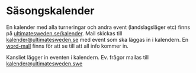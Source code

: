# Säsongskalender

En kalender med alla turneringar och andra event (landslagsläger etc) finns på [ultimatesweden.se/kalender](http://ultimatesweden.se/kalender). Mail skickas till kalender@ultimatesweden.se med event som ska läggas in i kalendern. En [word-mall](http://ultimatesweden.se/Mall_SUF_kalender.docx) finns för att se till att all info kommer in.

Kansliet lägger in eventen i kalendern. Ev. frågor mailas till kalender@ultimatesweden.swe
